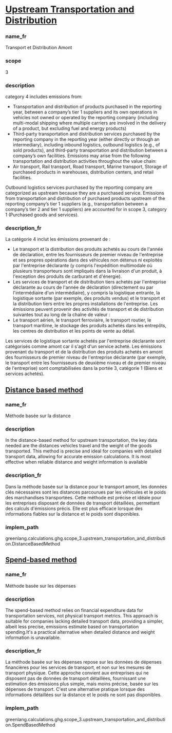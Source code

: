 # [Upstream Transportation and Distribution](#upstream-transportation-and-distribution)

### name_fr

Transport et Distribution Amont

### scope

3

### description 

category 4 includes emissions from: 

- Transportation and distribution of products purchased in the reporting year, between a company’s tier 1 suppliers and its own operations in vehicles not owned or operated by the reporting company (including multi-modal shipping where multiple carriers are involved in the delivery of a product, but excluding fuel and energy products) 
- Third-party transportation and distribution services purchased by the reporting company in the reporting year (either directly or through an intermediary), including inbound logistics, outbound logistics (e.g., of sold products), and third-party transportation and distribution between a company’s own facilities. Emissions may arise from the following transportation and distribution activities throughout the value chain: 
- Air transport, Rail transport, Road transport, Marine transport, Storage of purchased products in warehouses, distribution centers, and retail facilities. 

Outbound logistics services purchased by the reporting company are categorized as upstream because they are a purchased service. Emissions from transportation and distribution of purchased products upstream of the reporting company’s tier 1 suppliers (e.g., transportation between a company’s tier 2 and tier 1 suppliers) are accounted for in scope 3, category 1 (Purchased goods and services).


### description_fr

La catégorie 4 inclut les émissions provenant de :

- Le transport et la distribution des produits achetés au cours de l'année de déclaration, entre les fournisseurs de premier niveau de l'entreprise et ses propres opérations dans des véhicules non détenus ni exploités par l'entreprise déclarante (y compris l'expédition multimodale où plusieurs transporteurs sont impliqués dans la livraison d'un produit, à l'exception des produits de carburant et d'énergie).
- Les services de transport et de distribution tiers achetés par l'entreprise déclarante au cours de l'année de déclaration (directement ou par l'intermédiaire d'un intermédiaire), y compris la logistique entrante, la logistique sortante (par exemple, des produits vendus) et le transport et la distribution tiers entre les propres installations de l'entreprise. Les émissions peuvent provenir des activités de transport et de distribution suivantes tout au long de la chaîne de valeur :
- Le transport aérien, le transport ferroviaire, le transport routier, le transport maritime, le stockage des produits achetés dans les entrepôts, les centres de distribution et les points de vente au détail.

Les services de logistique sortante achetés par l'entreprise déclarante sont catégorisés comme amont car il s'agit d'un service acheté. Les émissions provenant du transport et de la distribution des produits achetés en amont des fournisseurs de premier niveau de l'entreprise déclarante (par exemple, le transport entre les fournisseurs de deuxième niveau et de premier niveau de l'entreprise) sont comptabilisées dans la portée 3, catégorie 1 (Biens et services achetés).


## [Distance based method](#distance-based-method)

### name_fr

Méthode basée sur la distance

### description

In the distance-based method for upstream transportation, the key data needed are the distances vehicles travel and the weight of the goods transported. This method is precise and ideal for companies with detailed transport data, allowing for accurate emission calculations. It is most effective when reliable distance and weight information is available

### description_fr

Dans la méthode basée sur la distance pour le transport amont, les données clés nécessaires sont les distances parcourues par les véhicules et le poids des marchandises transportées. Cette méthode est précise et idéale pour les entreprises disposant de données de transport détaillées, permettant des calculs d'émissions précis. Elle est plus efficace lorsque des informations fiables sur la distance et le poids sont disponibles.

### implem_path

greenlang.calculations.ghg.scope_3.upstream_transportation_and_distribution.DistanceBasedMethod

## [Spend-based method](#spend-based-method)

### name_fr

Méthode basée sur les dépenses

### description

The spend-based method relies on financial expenditure data for transportation services, not physical transport metrics. This approach is suitable for companies lacking detailed transport data, providing a simpler, albeit less precise, emissions estimate based on transportation spending.It's a practical alternative when detailed distance and weight information is unavailable.

### description_fr

La méthode basée sur les dépenses repose sur les données de dépenses financières pour les services de transport, et non sur les mesures de transport physique. Cette approche convient aux entreprises qui ne disposent pas de données de transport détaillées, fournissant une estimation des émissions plus simple, mais moins précise, basée sur les dépenses de transport. C'est une alternative pratique lorsque des informations détaillées sur la distance et le poids ne sont pas disponibles.

### implem_path

greenlang.calculations.ghg.scope_3.upstream_transportation_and_distribution.SpendBasedMethod

